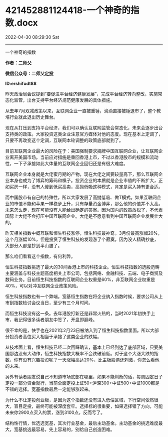 # 421452881124418-一个神奇的指数.docx

2022-04-30 08:29:30 Sat

----

一个神奇的指数

__作者：二师父__

__微信公众号：二师父定投__

__ID:ershifudt88__

昨天政治局会议提到“要促进平台经济健康发展”，完成平台经济转向整改，实施常态化监管，出台支持平台经济规范健康发展的具体措施。

从去年7月双减政策以来，互联网企业一直被重锤，滴滴直接被锤退市了，整个教培行业就此退出历史舞台。

现在从打压到支持平台经济，我们可以确认互联网监管会常态化，未来会逐步出台支持类的政策。大家投资这类企业注意官方媒体对他的态度。现在基本上定调了，只要不再改变这个定调，互联网本轮调整的政策底部就到了。

目前互联网企业最大的风险在于：美国强制要求摘牌中国互联网企业，让互联网企业离开美国市场。当前应对措施是重回香港上市，不过以香港股市的规模和流动性，一下子承接如此大体量的互联网企业回归还是有很大难度。

互联网企业本身就是大佬蜜月期的产物，现在大佬之间要较量高下，那么互联网企业本身也成为了博弈的筹码和棋子。投资企业的本质就是企业市值的不断扩大，正如买房一样，没有人傻到低买高卖，高抛低吸这种模式，肯定是买入持有更合适。

而中国股市有自己的特殊性，所以大家发展了高抛低吸、做T模式。如果互联网企业的市值不能和苹果一样稳步上升，只有存量资金博弈，那么他的价值并不太高。未来怎么走，现在可能没有人能给出确定的答案。因为国内的政策放松了，不代表国际上大佬不会打压中国互联网企业。大佬是不愿意看到中国互联网企业发展壮大的。

昨天相关指数中概互联和恒生科技涨停，恒生科技最神奇。3月份最高涨幅20%，这个月涨幅10%，但是投资了恒生科技的发现涨了个寂寞，因为没人精确抄底，大部分人都是抄到半山腰了。

那么咱们看看这个指数，有何利弊。

恒生科技指数挑选了最大的30间香港上市的科技企业。恒生科技指数的选股范畴主要涵盖与科技主题高度相关上市公司，包括网络、金融科技、云端、电子商贸及数码业务。目前恒生科技指数的互联网企业权重是60%，非互联网企业权重是40%，可以对冲互联网企业政策风险。

恒生科技指数也有一个弊端。宽基恒生指数在将企业纳入指数时候，要求公司从上市到指数检讨会议当日，至少有三个月时间。

而恒生科技没有这一条。去年港股打新还是非常火热的，当时2021年初快手上市，我记得很多读者朋友中签了，开盘即巅峰。

很不幸的是，快手也在2021年2月23日被纳入到了恒生科技指数里面。所以大部分投资者高位买入相当于承接了这类企业的跌幅。

从技术面上看，恒生科技已经二次回踩确认，基本上已经到达了底部区域，只要美国那边没有大动作，恒生科技指数大概率不会跌破前低。对于这个大涨大跌的指数，你有没有兴趣投资呢？一天涨幅高达20%，比主板股票还刺激，你怎么看他的未来。

另外有读者朋友说自己不知道市场底部在哪里，如果不能判断的话，每周固定日子定投一部分资金就行，当前全面定投上证50\+沪深300\+中证500\+中证1000都是不错的选择。宽基指数最后一定能够涨起来。

为什么不让定投创业板，是因为这个指数还没有进入低估区域，下行空间依然很大，盲目定投，最终可能被深度套牢。选择标的很重要，如果选择错了方向，可能未来你2900点买入的票，涨到3100点，反而亏了。

结构性行情，优选选宽基，其次行业基金，最后主动基金。主动基金的挑选难度最大，宽基挑选最容易，先上容易的，别给自己创造困难。

